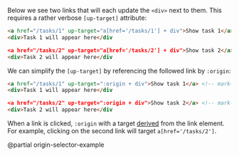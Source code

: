 Below we see two links that will each update the `<div>` next to them.
This requires a rather verbose `[up-target]` attribute:

```html
<a href="/tasks/1" up-target="a[href='/tasks/1'] + div">Show task 1</a> <!-- mark-phrase: a[href='/tasks/1'] + div -->
<div>Task 1 will appear here</div

<a href="/tasks/2" up-target="a[href='/tasks/2'] + div">Show task 2</a> <!-- mark-phrase: a[href='/tasks/2'] + div -->
<div>Task 2 will appear here</div
```

We can simplify the `[up-target]` by referencing the followed link by `:origin`:

```html
<a href="/tasks/1" up-target=":origin + div">Show task 1</a> <!-- mark-phrase: :origin + div -->
<div>Task 1 will appear here</div

<a href="/tasks/2" up-target=":origin + div">Show task 2</a> <!-- mark-phrase: :origin + div -->
<div>Task 2 will appear here</div
```

When a link is clicked, `:origin` with a target [derived](/target-derivation) from the link element.
For example, clicking on the second link will target `a[href='/tasks/2']`.

@partial origin-selector-example
